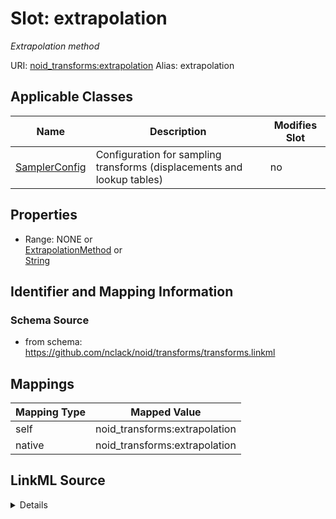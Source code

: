 

# Slot: extrapolation 


_Extrapolation method_





URI: [noid_transforms:extrapolation](https://github.com/nclack/noid/transforms/extrapolation)
Alias: extrapolation

<!-- no inheritance hierarchy -->





## Applicable Classes

| Name | Description | Modifies Slot |
| --- | --- | --- |
| [SamplerConfig](SamplerConfig.md) | Configuration for sampling transforms (displacements and lookup tables) |  no  |







## Properties

* Range: NONE&nbsp;or&nbsp;<br />[ExtrapolationMethod](ExtrapolationMethod.md)&nbsp;or&nbsp;<br />[String](String.md)





## Identifier and Mapping Information







### Schema Source


* from schema: https://github.com/nclack/noid/transforms/transforms.linkml




## Mappings

| Mapping Type | Mapped Value |
| ---  | ---  |
| self | noid_transforms:extrapolation |
| native | noid_transforms:extrapolation |




## LinkML Source

<details>
```yaml
name: extrapolation
description: Extrapolation method
from_schema: https://github.com/nclack/noid/transforms/transforms.linkml
rank: 1000
ifabsent: string(nearest)
alias: extrapolation
owner: SamplerConfig
domain_of:
- SamplerConfig
any_of:
- range: ExtrapolationMethod
- range: string

```
</details>